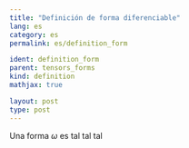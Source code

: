 ```yaml
---
title: "Definición de forma diferenciable"
lang: es
category: es
permalink: es/definition_form

ident: definition_form
parent: tensors_forms
kind: definition
mathjax: true

layout: post
type: post
---
```


Una forma $\omega$ es tal tal tal